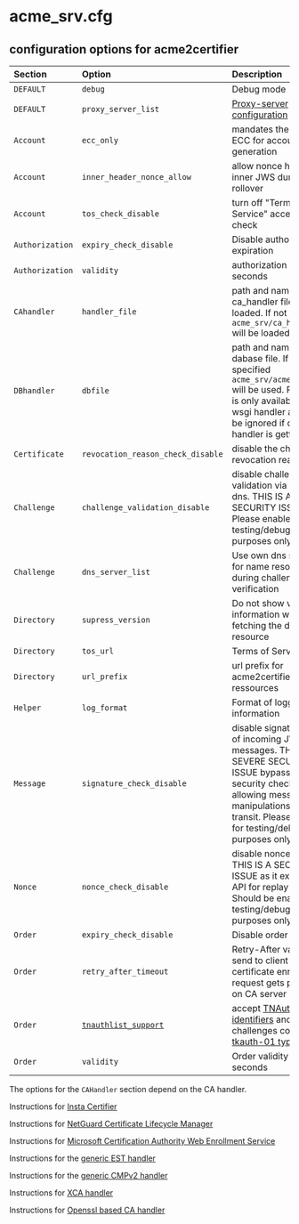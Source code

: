 <!-- markdownlint-disable  MD013 -->
<!-- wiki-title Configuration options for acme2certifier -->
# acme_srv.cfg

## configuration options for acme2certifier

| Section | Option | Description | Values | default|
| :-------| :------| :-----------| :------| :------|
| `DEFAULT` | `debug`  | Debug mode| True/False| False|
| `DEFAULT` | `proxy_server_list`  | [Proxy-server configuration](proxy_support.md)| {"bar.local$": "http​://10.0.0.1:3128", "foo.local$": "socks5://10.0.0.1:1080"}| None|
| `Account` | `ecc_only` | mandates the usage of ECC for account key generation | True/False | False|
| `Account` | `inner_header_nonce_allow` | allow nonce header on inner JWS during key-rollover | True/False | False|
| `Account` | `tos_check_disable` | turn off "Terms of Service" acceptance check  | True/False | False|
| `Authorization` | `expiry_check_disable` | Disable authorization expiration  | True/False | False|
| `Authorization` | `validity` | authorization validity in seconds  | Integer |86400|
| `CAhandler` | `handler_file` | path and name of ca_handler file to be loaded. If not specified `acme_srv/ca_handler.py` will be loaded | examples/ca_handler/openssl_hander.py | `acme_srv/ca_handler.py`|
| `DBhandler` | `dbfile` | path and name of dabase file. If not specified `acme_srv/acme_srv.db` will be used. Parameter is only available for a wsgi handler and will be ignored if django handler is getting used | 'acme/databse.db' | `acme_srv/acme_srv.db`|
| `Certificate` | `revocation_reason_check_disable` | disable the check of revocation reason | True/False | False|
| `Challenge` | `challenge_validation_disable` | disable challenge validation via http or dns. THIS IS A SEVERE SECURITY ISSUE! Please enable for testing/debugging purposes only. | True/False | False|
| `Challenge` | `dns_server_list` | Use own dns servers for name resolution during challenge verification| ["ip1", "ip2"] | []|
| `Directory` | `supress_version` | Do not show version information when fetching the directory resource | True/False | False|
| `Directory` | `tos_url` | Terms of Service URL | URL | None|
| `Directory` | `url_prefix` | url prefix for acme2certifier ressources | '/foo' | None|
| `Helper` | `log_format` | Format of logging information | check the 'LogRecord attributes' Section of the [python logging module](https://docs.python.org/3/library/logging.html)| `%(message)s`|
| `Message`| `signature_check_disable` | disable signature check of incoming JWS messages. THIS IS A SEVERE SECURTIY ISSUE bypassing security checks and allowing message manipulations during transit. Please enable for testing/debugging purposes only. | True/False | False|
| `Nonce`| `nonce_check_disable` | disable nonce check. THIS IS A SECURTIY ISSUE as it exposes the API for replay attacks! Should be enabled for testing/debugging purposes only. | True/False | False|
| `Order` | `expiry_check_disable` | Disable order expiration  | True/False | False|
| `Order` | `retry_after_timeout` | Retry-After value to be send to client in case a certificate enrollment request gets pending on CA server  | Integer |120|
| `Order` | [`tnauthlist_support`](tnauthlist.md) | accept [TNAuthList identifiers](https://tools.ietf.org/html/draft-ietf-acme-authority-token-tnauthlist-03) and challenges containing [tkauth-01 type](https://tools.ietf.org/html/draft-ietf-acme-authority-token-03) | True/False | False|
| `Order` | `validity` | Order validity in seconds | Integer |86400|

The options for the `CAHandler` section depend on the CA handler.

Instructions for [Insta Certifier](certifier.md)

Instructions for [NetGuard Certificate Lifecycle Manager](nclm.md)

Instructions for [Microsoft Certification Authority Web Enrollment Service](mscertsrv.md)

Instructions for the [generic EST handler](est.md)

Instructions for the [generic CMPv2 handler](cmp.md)

Instructions for [XCA handler](xca.md)

Instructions for [Openssl based CA handler](openssl.md)
